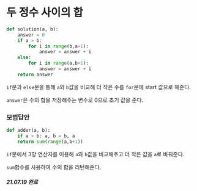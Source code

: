 # 두 정수 사이의 합

```python
def solution(a, b):
    answer = 0
    if a > b:
        for i in range(b,a+1):
            answer = answer + i
    else:
        for i in range(a,b+1):
            answer = answer + i
    return answer
```

`if`문과 `else`문을 통해 `a`와 `b`값을 비교해 더 작은 수를 `for`문에 start 값으로 해준다.

`answer`은 수의 합을 저장해주는 변수로 0으로 초기 값을 준다.

### 모범답안
```python
def adder(a, b):
    if a > b: a, b = b, a
    return sum(range(a,b+1))
```
`if`문에서 3항 연산자를 이용해 `a`와 `b`값을 비교해주고 더 작은 값을 `a`로 바꿔준다.

`sum`함수를 사용하여 수의 합을 리턴해준다.

##### 21.07.19 완료